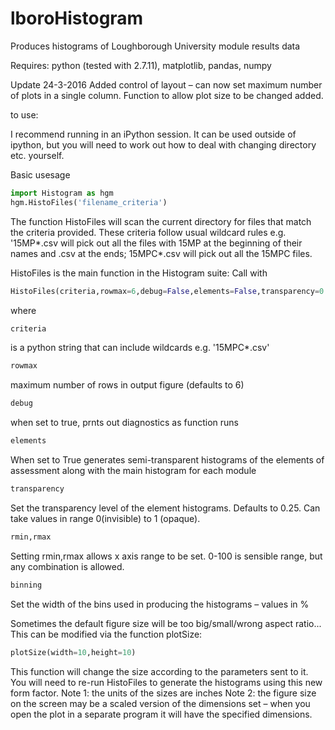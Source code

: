 # lboroHistogram
Produces histograms of Loughborough University module results data

Requires: python (tested with 2.7.11), matplotlib, pandas, numpy

Update 24-3-2016 Added control of layout – can now set maximum number of plots in a single column. Function to allow plot size to be changed added.

to use:

I recommend running in an iPython session. It can be used outside of ipython, but you will need to work out how to deal with changing directory etc. yourself.

Basic usesage
```python
import Histogram as hgm
hgm.HistoFiles('filename_criteria')
```

The function HistoFiles will scan the current directory for files that match the criteria provided. These criteria follow usual wildcard rules e.g. '15MP\*.csv will pick out all the files with 15MP at the beginning of their names and .csv at the ends; 15MPC\*.csv will pick out all the 15MPC files.

HistoFiles is the main function in the Histogram suite:
    Call with 
    
```python 
HistoFiles(criteria,rowmax=6,debug=False,elements=False,transparency=0.25,rmin=0,rmax=100,binning=1)
```

where

```python 
criteria
``` 

is a python string that can include wildcards e.g. '15MPC*.csv'

```python 
rowmax
```

maximum number of rows in output figure (defaults to 6)

```python
debug
```

when set to true, prnts out diagnostics as function runs

```python
elements
```

When set to True generates semi-transparent histograms of the elements of assessment along with the main histogram for each module
```python
transparency
```
Set the transparency level of the element histograms. Defaults to 0.25. Can take values in range 0(invisible) to 1 (opaque).

```python
rmin,rmax
```
Setting rmin,rmax allows x axis range to be set. 0-100 is sensible range, but any combination is allowed.

```python
binning
```
Set the width of the bins used in producing the histograms – values in %

Sometimes the default figure size will be too big/small/wrong aspect ratio...
This can be modified via the function plotSize:

```python
plotSize(width=10,height=10)
```

This function will change the size according to the parameters sent to it. You will need to re-run HistoFiles to generate the histograms using this new form factor.
Note 1: the units of the sizes are inches
Note 2: the figure size on the screen may be a scaled version of the dimensions set – when you open the plot in a separate program it will have the specified dimensions.
